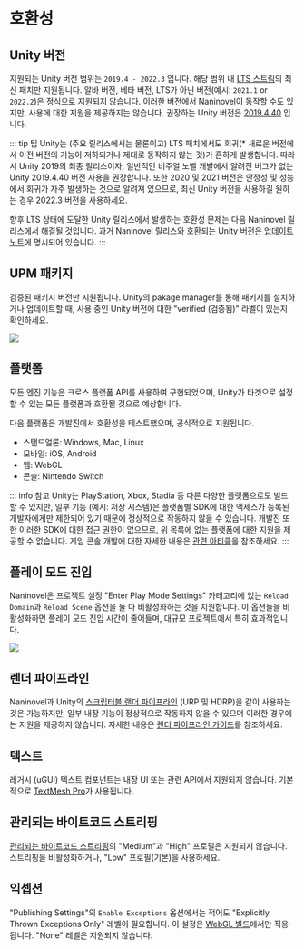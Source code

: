 # 호환성

## Unity 버전

지원되는 Unity 버전 범위는 `2019.4 - 2022.3` 입니다. 해당 범위 내 [LTS 스트림](https://unity.com/releases/lts-vs-tech-stream)의 최신 패치만 지원됩니다. 알바 버전, 베타 버전, LTS가 아닌 버전(예시: `2021.1` or `2022.2`)은 정식으로 지원되지 않습니다. 이러한 버전에서 Naninovel이 동작할 수도 있지만, 사용에 대한 지원을 제공하지는 않습니다. 권장하는 Unity 버전은 [2019.4.40](https://unity3d.com/unity/whats-new/2019.4.40) 입니다.

::: tip 팁
Unity는 (주요 릴리스에서는 물론이고) LTS 패치에서도 회귀(* 새로운 버전에서 이전 버전의 기능이 저하되거나 제대로 동작하지 않는 것)가 흔하게 발생합니다. 따라서 Unity 2019의 최종 릴리스이자, 일반적인 비주얼 노벨 개발에서 알려진 버그가 없는 Unity 2019.4.40 버전 사용을 권장합니다. 또한 2020 및 2021 버전은 안정성 및 성능에서 회귀가 자주 발생하는 것으로 알려져 있으므로, 최신 Unity 버전을 사용하길 원하는 경우 2022.3 버전을 사용하세요.

향후 LTS 상태에 도달한 Unity 릴리스에서 발생하는 호환성 문제는 다음 Naninovel 릴리스에서 해결될 것입니다. 과거 Naninovel 릴리스와 호환되는 Unity 버전은 [업데이트 노트](https://github.com/naninovel/docs/releases)에 명시되어 있습니다.
:::

## UPM 패키지

검증된 패키지 버전만 지원됩니다. Unity의 pakage manager를 통해 패키지를 설치하거나 업데이트할 때, 사용 중인 Unity 버전에 대한 "verified (검증됨)" 라벨이 있는지 확인하세요.

![](https://i.gyazo.com/a06f8b0cefff2fc5e578c60cae4ed33f.png)

## 플랫폼

모든 엔진 기능은 크로스 플랫폼 API를 사용하여 구현되었으며, Unity가 타겟으로 설정할 수 있는 모든 플랫폼과 호환될 것으로 예상합니다.

다음 플랫폼은 개발진에서 호환성을 테스트했으며, 공식적으로 지원됩니다.
* 스탠드얼론: Windows, Mac, Linux
* 모바일: iOS, Android
* 웹: WebGL
* 콘솔: Nintendo Switch

::: info 참고
Unity는 PlayStation, Xbox, Stadia 등 다른 다양한 플랫폼으로도 빌드할 수 있지만, 일부 기능 (예시: 저장 시스템)은 플랫폼별 SDK에 대한 액세스가 등록된 개발자에게만 제한되어 있기 때문에 정상적으로 작동하지 않을 수 있습니다. 개발진 또한 이러한 SDK에 대한 접근 권한이 없으므로, 위 목록에 없는 플랫폼에 대한 지원을 제공할 수 없습니다. 게임 콘솔 개발에 대한 자세한 내용은 [관련 아티클](https://unity.com/how-to/develop-console-video-games-unity)을 참조하세요.
:::

## 플레이 모드 진입

Naninovel은 프로젝트 설정 "Enter Play Mode Settings" 카테고리에 있는 `Reload Domain`과 `Reload Scene` 옵션을 둘 다 비활성화하는 것을 지원합니다. 이 옵션들을 비활성화하면 플레이 모드 진입 시간이 줄어들며, 대규모 프로젝트에서 특히 효과적입니다.

![](https://i.gyazo.com/dd0a3037a0bca8b73608ecc7b71c3982.png)

## 렌더 파이프라인

Naninovel과 Unity의 [스크립터블 랜더 파이프라인](https://docs.unity3d.com/Manual/render-pipelines.html) (URP 및 HDRP)을 같이 사용하는 것은 가능하지만, 일부 내장 기능이 정상적으로 작동하지 않을 수 있으며 이러한 경우에는 지원을 제공하지 않습니다. 자세한 내용은 [렌더 파이프라인 가이드](/ko/guide/render-pipelines)를 참조하세요.

## 텍스트

레거시 (uGUI) 텍스트 컴포넌트는 내장 UI 또는 관련 API에서 지원되지 않습니다. 기본적으로 [TextMesh Pro](https://docs.unity3d.com/Manual/com.unity.textmeshpro.html)가 사용됩니다.

## 관리되는 바이트코드 스트리핑

[관리되는 바이트코드 스트리핑](https://docs.unity3d.com/Manual/ManagedCodeStripping.html)의 "Medium"과 "High" 프로필은 지원되지 않습니다. 스트리핑을 비활성화하거나, "Low" 프로필(기본)을 사용하세요.

## 익셉션

"Publishing Settings"의 `Enable Exceptions` 옵션에서는 적어도 "Explicitly Thrown Exceptions Only" 레벨이 필요합니다. 이 설정은 [WebGL 빌드](https://docs.unity3d.com/Manual/webgl-building)에서만 적용됩니다. "None" 레벨은 지원되지 않습니다.
